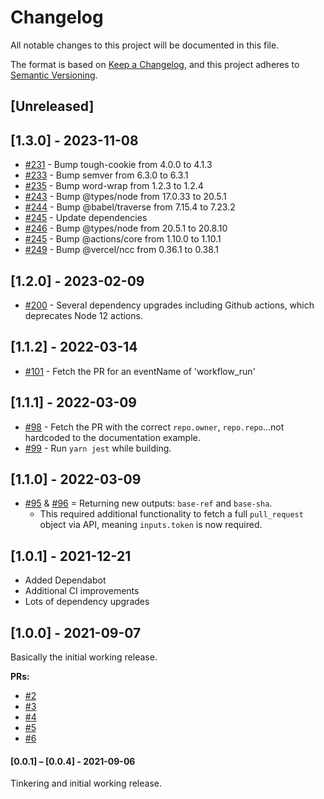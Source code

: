# Changelog

All notable changes to this project will be documented in this file.

The format is based on [Keep a Changelog](https://keepachangelog.com/en/1.0.0/), and this project adheres to [Semantic Versioning](https://semver.org/spec/v2.0.0.html).

## [Unreleased]

## [1.3.0] - 2023-11-08

 - [#231](https://github.com/sharesight/find-github-pull-request/pull/231) - Bump tough-cookie from 4.0.0 to 4.1.3
 - [#233](https://github.com/sharesight/find-github-pull-request/pull/233) - Bump semver from 6.3.0 to 6.3.1
 - [#235](https://github.com/sharesight/find-github-pull-request/pull/235) - Bump word-wrap from 1.2.3 to 1.2.4
 - [#243](https://github.com/sharesight/find-github-pull-request/pull/243) - Bump @types/node from 17.0.33 to 20.5.1
 - [#244](https://github.com/sharesight/find-github-pull-request/pull/244) - Bump @babel/traverse from 7.15.4 to 7.23.2
 - [#245](https://github.com/sharesight/find-github-pull-request/pull/245) - Update dependencies
 - [#246](https://github.com/sharesight/find-github-pull-request/pull/246) - Bump @types/node from 20.5.1 to 20.8.10
 - [#245](https://github.com/sharesight/find-github-pull-request/pull/247) - Bump @actions/core from 1.10.0 to 1.10.1
 - [#249](https://github.com/sharesight/find-github-pull-request/pull/249) - Bump @vercel/ncc from 0.36.1 to 0.38.1

## [1.2.0] - 2023-02-09

 - [#200](https://github.com/sharesight/find-github-pull-request/pull/200) - Several dependency upgrades including Github actions, which deprecates Node 12 actions.

## [1.1.2] - 2022-03-14

 - [#101](https://github.com/sharesight/find-github-pull-request/pull/101) - Fetch the PR for an eventName of 'workflow_run'

## [1.1.1] - 2022-03-09

 - [#98](https://github.com/sharesight/find-github-pull-request/pull/98) - Fetch the PR with the correct `repo.owner`, `repo.repo`…not hardcoded to the documentation example.
 - [#99](https://github.com/sharesight/find-github-pull-request/pull/99) - Run `yarn jest` while building.

## [1.1.0] - 2022-03-09

 - [#95](https://github.com/sharesight/find-github-pull-request/pull/96) & [#96](https://github.com/sharesight/find-github-pull-request/pull/96) = Returning new outputs: `base-ref` and `base-sha`.
    - This required additional functionality to fetch a full `pull_request` object via API, meaning `inputs.token` is now required.

## [1.0.1] - 2021-12-21

- Added Dependabot
- Additional CI improvements
- Lots of dependency upgrades

## [1.0.0] - 2021-09-07

Basically the initial working release.

**PRs:**

- [#2](https://github.com/sharesight/find-github-pull-request/pull/2)
- [#3](https://github.com/sharesight/find-github-pull-request/pull/3)
- [#4](https://github.com/sharesight/find-github-pull-request/pull/4)
- [#5](https://github.com/sharesight/find-github-pull-request/pull/5)
- [#6](https://github.com/sharesight/find-github-pull-request/pull/6)

#### [0.0.1] – [0.0.4] - 2021-09-06

Tinkering and initial working release.

